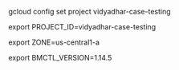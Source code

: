 gcloud config set project vidyadhar-case-testing

export PROJECT_ID=vidyadhar-case-testing

export ZONE=us-central1-a

export BMCTL_VERSION=1.14.5
